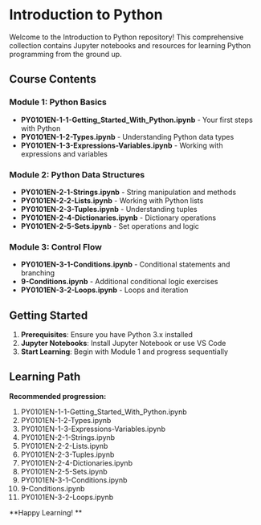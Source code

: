 ﻿# Introduction to Python

Welcome to the Introduction to Python repository! This comprehensive collection contains Jupyter notebooks and resources for learning Python programming from the ground up.

##  Course Contents

### Module 1: Python Basics
- **PY0101EN-1-1-Getting_Started_With_Python.ipynb** - Your first steps with Python
- **PY0101EN-1-2-Types.ipynb** - Understanding Python data types
- **PY0101EN-1-3-Expressions-Variables.ipynb** - Working with expressions and variables

### Module 2: Python Data Structures
- **PY0101EN-2-1-Strings.ipynb** - String manipulation and methods
- **PY0101EN-2-2-Lists.ipynb** - Working with Python lists
- **PY0101EN-2-3-Tuples.ipynb** - Understanding tuples
- **PY0101EN-2-4-Dictionaries.ipynb** - Dictionary operations
- **PY0101EN-2-5-Sets.ipynb** - Set operations and logic

### Module 3: Control Flow
- **PY0101EN-3-1-Conditions.ipynb** - Conditional statements and branching
- **9-Conditions.ipynb** - Additional conditional logic exercises
- **PY0101EN-3-2-Loops.ipynb** - Loops and iteration

##  Getting Started

1. **Prerequisites**: Ensure you have Python 3.x installed
2. **Jupyter Notebooks**: Install Jupyter Notebook or use VS Code
3. **Start Learning**: Begin with Module 1 and progress sequentially

##  Learning Path

**Recommended progression:**
1. PY0101EN-1-1-Getting_Started_With_Python.ipynb
2. PY0101EN-1-2-Types.ipynb
3. PY0101EN-1-3-Expressions-Variables.ipynb
4. PY0101EN-2-1-Strings.ipynb
5. PY0101EN-2-2-Lists.ipynb
6. PY0101EN-2-3-Tuples.ipynb
7. PY0101EN-2-4-Dictionaries.ipynb
8. PY0101EN-2-5-Sets.ipynb
9. PY0101EN-3-1-Conditions.ipynb
10. 9-Conditions.ipynb
11. PY0101EN-3-2-Loops.ipynb

**Happy Learning! **

